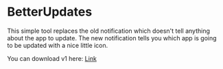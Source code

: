 # BetterUpdates
This simple tool replaces the old notification which doesn't tell anything about the app to update.
The new notification tells you which app is going to be updated with a nice little icon.

You can download v1 here:
[Link](https://github.com/immortal79/BetterUpdates/releases/download/v1-beta/BetterUpdates-b1.zip)